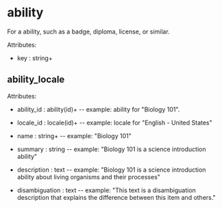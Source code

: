 # ability

For a ability, such as a badge, diploma, license, or similar.

Attributes:

* key : string+


## ability_locale

Attributes:

* ability_id : ability(id)+ -- example: ability for "Biology 101".

* locale_id : locale(id)+ -- example: locale for "English - United States"

* name : string+ -- example: "Biology 101"

* summary : string -- example: "Biology 101 is a science introduction ability"

* description : text -- example: "Biology 101 is a science introduction ability about living organisms and their processes"

* disambiguation : text -- example: "This text is a disambiguation description that explains the difference between this item and others."
